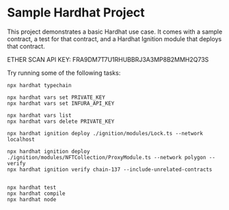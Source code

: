 # Sample Hardhat Project

This project demonstrates a basic Hardhat use case. It comes with a sample contract, a test for that contract, and a Hardhat Ignition module that deploys that contract.

ETHER SCAN API KEY: FRA9DM7T7U1RHUBBRJ3A3MP8B2MMH2Q73S


Try running some of the following tasks:
```shell
npx hardhat typechain
    
npx hardhat vars set PRIVATE_KEY
npx hardhat vars set INFURA_API_KEY

npx hardhat vars list
npx hardhat vars delete PRIVATE_KEY

npx hardhat ignition deploy ./ignition/modules/Lock.ts --network localhost

npx hardhat ignition deploy ./ignition/modules/NFTCollection/ProxyModule.ts --network polygon --verify
npx hardhat ignition verify chain-137 --include-unrelated-contracts


npx hardhat test
npx hardhat compile
npx hardhat node
```
